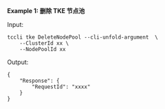 **Example 1: 删除 TKE 节点池**



Input: 

```
tccli tke DeleteNodePool --cli-unfold-argument  \
    --ClusterId xx \
    --NodePoolId xx
```

Output: 
```
{
    "Response": {
        "RequestId": "xxxx"
    }
}
```

